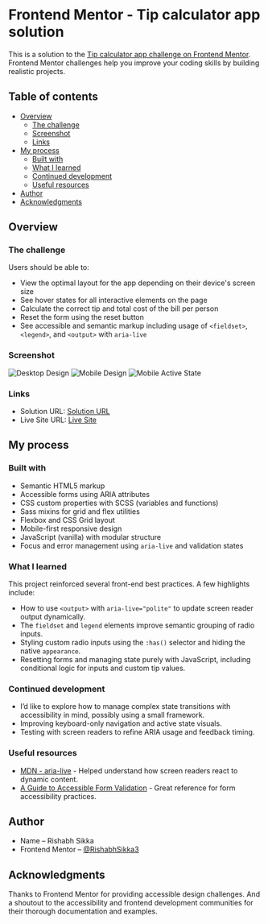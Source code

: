 # Frontend Mentor - Tip calculator app solution

This is a solution to the [Tip calculator app challenge on Frontend Mentor](https://www.frontendmentor.io/challenges/tip-calculator-app-ugJNGbJUX). Frontend Mentor challenges help you improve your coding skills by building realistic projects.

## Table of contents

- [Overview](#overview)
  - [The challenge](#the-challenge)
  - [Screenshot](#screenshot)
  - [Links](#links)
- [My process](#my-process)
  - [Built with](#built-with)
  - [What I learned](#what-i-learned)
  - [Continued development](#continued-development)
  - [Useful resources](#useful-resources)
- [Author](#author)
- [Acknowledgments](#acknowledgments)

## Overview

### The challenge

Users should be able to:

- View the optimal layout for the app depending on their device's screen size
- See hover states for all interactive elements on the page
- Calculate the correct tip and total cost of the bill per person
- Reset the form using the reset button
- See accessible and semantic markup including usage of `<fieldset>`, `<legend>`, and `<output>` with `aria-live`

### Screenshot

![Desktop Design](./screenshots/desktop-screenshot.jpeg)
![Mobile Design](./screenshots/mobile-screenshot.jpeg)
![Mobile Active State](./screenshots/tablet-screenshot.jpeg)

### Links

- Solution URL: [Solution URL](https://www.frontendmentor.io/solutions/tip-calculator-app-gzo0smYz1x)
- Live Site URL: [Live Site](https://rishabhsikka3.github.io/tip-calculator/)

## My process

### Built with

- Semantic HTML5 markup
- Accessible forms using ARIA attributes
- CSS custom properties with SCSS (variables and functions)
- Sass mixins for grid and flex utilities
- Flexbox and CSS Grid layout
- Mobile-first responsive design
- JavaScript (vanilla) with modular structure
- Focus and error management using `aria-live` and validation states

### What I learned

This project reinforced several front-end best practices. A few highlights include:

- How to use `<output>` with `aria-live="polite"` to update screen reader output dynamically.
- The `fieldset` and `legend` elements improve semantic grouping of radio inputs.
- Styling custom radio inputs using the `:has()` selector and hiding the native `appearance`.
- Resetting forms and managing state purely with JavaScript, including conditional logic for inputs and custom tip values.

### Continued development

- I’d like to explore how to manage complex state transitions with accessibility in mind, possibly using a small framework.
- Improving keyboard-only navigation and active state visuals.
- Testing with screen readers to refine ARIA usage and feedback timing.

### Useful resources

- [MDN - aria-live](https://developer.mozilla.org/en-US/docs/Web/Accessibility/ARIA/Attributes/aria-live) - Helped understand how screen readers react to dynamic content.
- [A Guide to Accessible Form Validation](https://www.smashingmagazine.com/2023/02/guide-accessible-form-validation/#invalid-fields) - Great reference for form accessibility practices.

## Author

- Name – Rishabh Sikka
- Frontend Mentor – [@RishabhSikka3](https://www.frontendmentor.io/profile/RishabhSikka3)

## Acknowledgments

Thanks to Frontend Mentor for providing accessible design challenges. And a shoutout to the accessibility and frontend development communities for their thorough documentation and examples.
